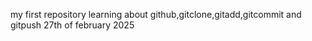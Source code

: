 my first repository
learning about github,gitclone,gitadd,gitcommit and gitpush
27th of february 2025
